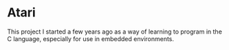 # Atari

This project I started a few years ago as a way of learning to program in the C language, especially for use in embedded environments.
